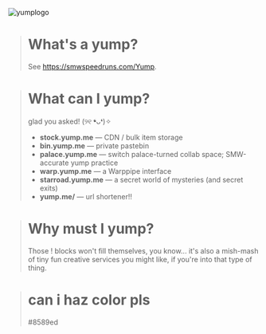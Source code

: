 ![yumplogo](https://github.com/user-attachments/assets/bcfe8874-3aae-4193-a2d5-a096968f7fb1)

> # What's a yump?
> See https://smwspeedruns.com/Yump. 

> # What can I yump?
> glad you asked! (୨୧ ❛ᴗ❛)✧
> - **stock.yump.me** — CDN / bulk item storage
> - **bin.yump.me** — private pastebin
> - **palace.yump.me** — switch palace-turned collab space; SMW-accurate yump practice
> - **warp.yump.me** — a Warppipe interface
> - **starroad.yump.me** — a secret world of mysteries (and secret exits)
> - **yump.me/** — url shortener!!

> # Why must I yump?
> Those ! blocks won't fill themselves, you know... it's also a mish-mash of tiny fun creative services you might like, if you're into that type of thing.

> # can i haz color pls
> #8589ed
